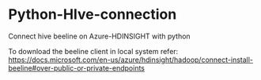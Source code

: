 
# Python-HIve-connection
Connect hive beeline on Azure-HDINSIGHT with python

To download the beeline client in local system refer:
https://docs.microsoft.com/en-us/azure/hdinsight/hadoop/connect-install-beeline#over-public-or-private-endpoints
